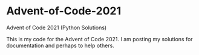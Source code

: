 # Advent-of-Code-2021
Advent of Code 2021 (Python Solutions)

This is my code for the Advent of Code 2021. I am posting my solutions for documentation and perhaps to help others.
